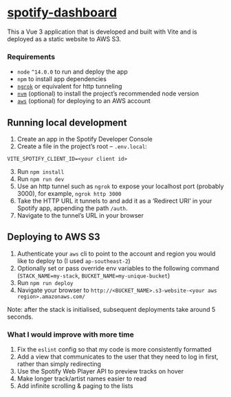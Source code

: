 # [spotify-dashboard](http://spotify-dashboard-by-kevbot-git.s3-website-ap-southeast-2.amazonaws.com/)

This a Vue 3 application that is developed and built with Vite and is deployed as a static website to AWS S3.

### Requirements

- `node` `^14.0.0` to run and deploy the app
- `npm` to install app dependencies
- [`ngrok`](https://ngrok.com/) or equivalent for http tunneling
- [`nvm`](https://github.com/nvm-sh/nvm) (optional) to install the project’s recommended node version
- [`aws`](https://docs.aws.amazon.com/cli/latest/userguide/install-cliv2.html) (optional) for deploying to an AWS account

## Running local development

1. Create an app in the Spotify Developer Console
2. Create a file in the project’s root – `.env.local`:
```
VITE_SPOTIFY_CLIENT_ID=<your client id>
```
3. Run `npm install`
4. Run `npm run dev`
5. Use an http tunnel such as `ngrok` to expose your localhost port (probably 3000), for example, `ngrok http 3000`
6. Take the HTTP URL it tunnels to and add it as a ‘Redirect URI’ in your Spotify app, appending the path `/auth`.
7. Navigate to the tunnel’s URL in your browser

## Deploying to AWS S3

1. Authenticate your `aws` cli to point to the account and region you would like to deploy to (I used `ap-southeast-2`)
2. Optionally set or pass override env variables to the following command (`STACK_NAME=my-stack`, `BUCKET_NAME=my-unique-bucket`)
3. Run `npm run deploy`
4. Navigate your browser to `http://<BUCKET_NAME>.s3-website-<your aws region>.amazonaws.com/`

Note: after the stack is initialised, subsequent deployments take around 5 seconds.

### What I would improve with more time

1. Fix the `eslint` config so that my code is more consistently formatted
2. Add a view that communicates to the user that they need to log in first, rather than simply redirecting
3. Use the Spotify Web Player API to preview tracks on hover
4. Make longer track/artist names easier to read
5. Add infinite scrolling & paging to the lists
